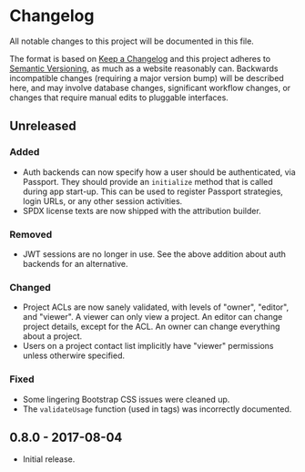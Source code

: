 # Changelog
All notable changes to this project will be documented in this file.

The format is based on [Keep a Changelog](http://keepachangelog.com/en/1.0.0/)
and this project adheres to [Semantic Versioning](http://semver.org/spec/v2.0.0.html), as much as
a website reasonably can. Backwards incompatible changes (requiring a major version bump) will be
described here, and may involve database changes, significant workflow changes, or changes that
require manual edits to pluggable interfaces.

## Unreleased

### Added
- Auth backends can now specify how a user should be authenticated, via Passport. They should
  provide an `initialize` method that is called during app start-up. This can be used to register
  Passport strategies, login URLs, or any other session activities.
- SPDX license texts are now shipped with the attribution builder.

### Removed
- JWT sessions are no longer in use. See the above addition about auth backends for an alternative.

### Changed
- Project ACLs are now sanely validated, with levels of "owner", "editor", and "viewer". A viewer
  can only view a project. An editor can change project details, except for the ACL. An owner can
  change everything about a project.
- Users on a project contact list implicitly have "viewer" permissions unless otherwire specified.

### Fixed
- Some lingering Bootstrap CSS issues were cleaned up.
- The `validateUsage` function (used in tags) was incorrectly documented.

## 0.8.0 - 2017-08-04

- Initial release.